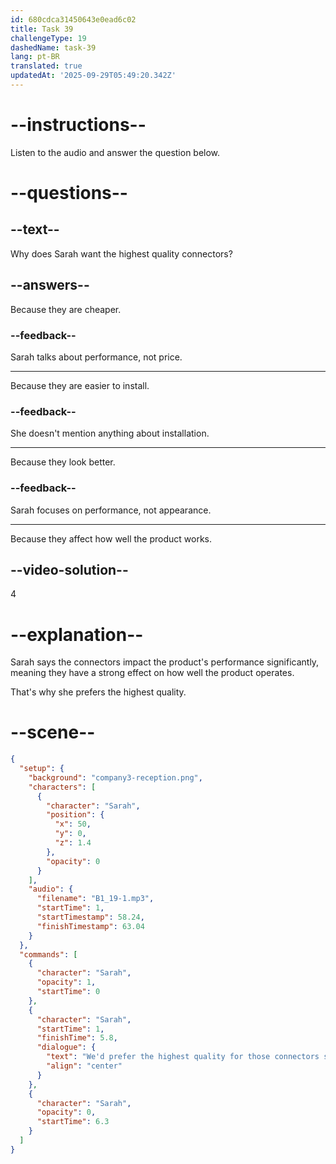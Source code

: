 ```yaml
---
id: 680cdca31450643e0ead6c02
title: Task 39
challengeType: 19
dashedName: task-39
lang: pt-BR
translated: true
updatedAt: '2025-09-29T05:49:20.342Z'
---
```


<!-- (Audio) Sarah: We'd prefer the highest quality for those connectors since they impact the product's performance significantly. -->

# --instructions--

Listen to the audio and answer the question below.

# --questions--

## --text--

Why does Sarah want the highest quality connectors?

## --answers--

Because they are cheaper.

### --feedback--

Sarah talks about performance, not price.

---

Because they are easier to install.

### --feedback--

She doesn't mention anything about installation.

---

Because they look better.

### --feedback--

Sarah focuses on performance, not appearance.

---

Because they affect how well the product works.

## --video-solution--

4

# --explanation--

Sarah says the connectors impact the product's performance significantly, meaning they have a strong effect on how well the product operates.

That's why she prefers the highest quality.

# --scene--

```json
{
  "setup": {
    "background": "company3-reception.png",
    "characters": [
      {
        "character": "Sarah",
        "position": {
          "x": 50,
          "y": 0,
          "z": 1.4
        },
        "opacity": 0
      }
    ],
    "audio": {
      "filename": "B1_19-1.mp3",
      "startTime": 1,
      "startTimestamp": 58.24,
      "finishTimestamp": 63.04
    }
  },
  "commands": [
    {
      "character": "Sarah",
      "opacity": 1,
      "startTime": 0
    },
    {
      "character": "Sarah",
      "startTime": 1,
      "finishTime": 5.8,
      "dialogue": {
        "text": "We'd prefer the highest quality for those connectors since they impact the product's performance significantly.",
        "align": "center"
      }
    },
    {
      "character": "Sarah",
      "opacity": 0,
      "startTime": 6.3
    }
  ]
}
```
